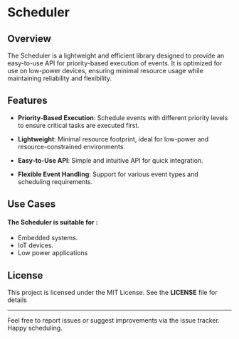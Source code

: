 # Scheduler 

## Overview
The Scheduler is a lightweight and efficient library designed to provide an easy-to-use API for priority-based execution of events. It is optimized for use on low-power devices, ensuring minimal resource usage while maintaining reliability and flexibility.

## Features 

- **Priority-Based Execution**: Schedule events with different priority levels to ensure critical tasks are executed first.

- **Lightweight**: Minimal resource footprint, ideal for low-power and resource-constrained environments.

- **Easy-to-Use API**: Simple and intuitive API for quick integration.

- **Flexible Event Handling**: Support for various event types and scheduling requirements.

## Use Cases
#### The Scheduler is suitable for :
- Embedded systems.
- IoT devices.
- Low power applications 

## License
This project is licensed under the MIT License. See the **LICENSE** file for details

--- 

Feel free to report issues or suggest improvements via the issue tracker.
Happy scheduling.